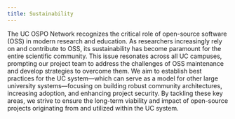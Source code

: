 ```yaml
---
title: Sustainability
---
```


The UC OSPO Network recognizes the critical role of open-source software (OSS) in modern research and education.
As researchers increasingly rely on and contribute to OSS, its sustainability has become paramount for the entire scientific community.
This issue resonates across all UC campuses, prompting our project team to address the challenges of OSS maintenance and develop strategies to overcome them.
We aim to establish best practices for the UC system—which can serve as a model for other large university systems—focusing on building robust community architectures, increasing adoption, and enhancing project security.
By tackling these key areas, we strive to ensure the long-term viability and impact of open-source projects originating from and utilized within the UC system.
